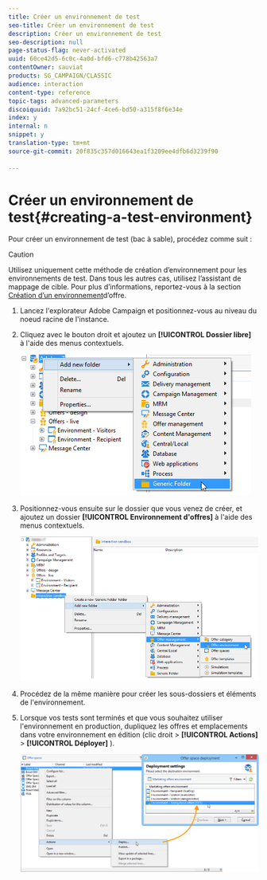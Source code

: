 ```yaml
---
title: Créer un environnement de test
seo-title: Créer un environnement de test
description: Créer un environnement de test
seo-description: null
page-status-flag: never-activated
uuid: 60ce42d5-6c0c-4a0d-bfd6-c778b42563a7
contentOwner: sauviat
products: SG_CAMPAIGN/CLASSIC
audience: interaction
content-type: reference
topic-tags: advanced-parameters
discoiquuid: 7a92bc51-24cf-4ce6-bd50-a315f8f6e34e
index: y
internal: n
snippet: y
translation-type: tm+mt
source-git-commit: 20f835c357d016643ea1f3209ee4dfb6d3239f90

---
```



# Créer un environnement de test{#creating-a-test-environment}

Pour créer un environnement de test (bac à sable), procédez comme suit :

>[!CAUTION]
>
>Utilisez uniquement cette méthode de création d’environnement pour les environnements de test. Dans tous les autres cas, utilisez l’assistant de mappage de cible. Pour plus d’informations, reportez-vous à la section [Création d’un environnement](../../interaction/using/live-design-environments.md#creating-an-offer-environment)d’offre.

1. Lancez l&#39;explorateur Adobe Campaign et positionnez-vous au niveau du noeud racine de l&#39;instance.
1. Cliquez avec le bouton droit et ajoutez un **[!UICONTROL Dossier libre]** à l&#39;aide des menus contextuels.

   ![](assets/offer_env_creation_001.png)

1. Positionnez-vous ensuite sur le dossier que vous venez de créer, et ajoutez un dossier **[!UICONTROL Environnement d&#39;offres]** à l&#39;aide des menus contextuels.

   ![](assets/offer_env_creation_001bis.png)

1. Procédez de la même manière pour créer les sous-dossiers et éléments de l&#39;environnement.
1. Lorsque vos tests sont terminés et que vous souhaitez utiliser l&#39;environnement en production, dupliquez les offres et emplacements dans votre environnement en édition (clic droit > **[!UICONTROL Actions]** > **[!UICONTROL Déployer]** ).

   ![](assets/migration_interaction_5.png)

